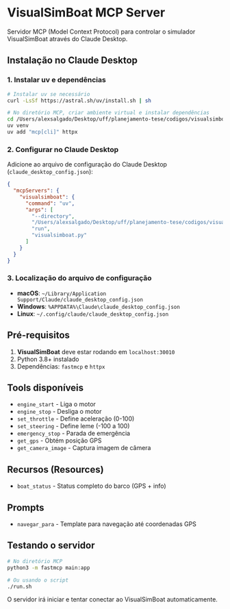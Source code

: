 # VisualSimBoat MCP Server

Servidor MCP (Model Context Protocol) para controlar o simulador VisualSimBoat através do Claude Desktop.

## Instalação no Claude Desktop

### 1. Instalar uv e dependências

```bash
# Instalar uv se necessário
curl -LsSf https://astral.sh/uv/install.sh | sh

# No diretório MCP, criar ambiente virtual e instalar dependências
cd /Users/alexsalgado/Desktop/uff/planejamento-tese/codigos/visualsimboat-api/MCP
uv venv
uv add "mcp[cli]" httpx
```

### 2. Configurar no Claude Desktop

Adicione ao arquivo de configuração do Claude Desktop (`claude_desktop_config.json`):

```json
{
  "mcpServers": {
    "visualsimboat": {
      "command": "uv",
      "args": [
        "--directory",
        "/Users/alexsalgado/Desktop/uff/planejamento-tese/codigos/visualsimboat-api/MCP",
        "run",
        "visualsimboat.py"
      ]
    }
  }
}
```

### 3. Localização do arquivo de configuração

- **macOS**: `~/Library/Application Support/Claude/claude_desktop_config.json`
- **Windows**: `%APPDATA%\Claude\claude_desktop_config.json`
- **Linux**: `~/.config/claude/claude_desktop_config.json`

## Pré-requisitos

1. **VisualSimBoat** deve estar rodando em `localhost:30010`
2. Python 3.8+ instalado
3. Dependências: `fastmcp` e `httpx`

## Tools disponíveis

- `engine_start` - Liga o motor
- `engine_stop` - Desliga o motor
- `set_throttle` - Define aceleração (0-100)
- `set_steering` - Define leme (-100 a 100)
- `emergency_stop` - Parada de emergência
- `get_gps` - Obtém posição GPS
- `get_camera_image` - Captura imagem de câmera

## Recursos (Resources)

- `boat_status` - Status completo do barco (GPS + info)

## Prompts

- `navegar_para` - Template para navegação até coordenadas GPS

## Testando o servidor

```bash
# No diretório MCP
python3 -m fastmcp main:app

# Ou usando o script
./run.sh
```

O servidor irá iniciar e tentar conectar ao VisualSimBoat automaticamente.